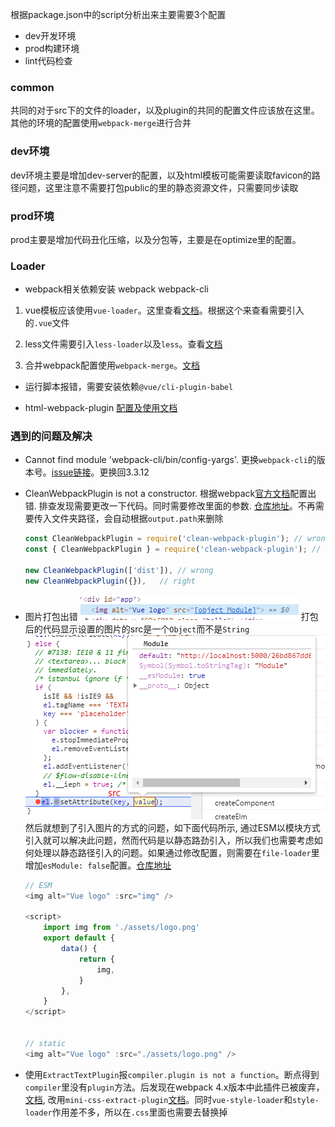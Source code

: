 根据package.json中的script分析出来主要需要3个配置
* dev开发环境
* prod构建环境
* lint代码检查


### common

共同的对于src下的文件的loader，以及plugin的共同的配置文件应该放在这里。其他的环境的配置使用`webpack-merge`进行合并

### dev环境

dev环境主要是增加dev-server的配置，以及html模板可能需要读取favicon的路径问题，这里注意不需要打包public的里的静态资源文件，只需要同步读取

### prod环境

prod主要是增加代码丑化压缩，以及分包等，主要是在optimize里的配置。


### Loader

* webpack相关依赖安装 webpack webpack-cli 
1. vue模板应该使用`vue-loader`。这里查看[文档](https://vue-loader.vuejs.org/zh/guide/#%E6%89%8B%E5%8A%A8%E8%AE%BE%E7%BD%AE)。根据这个来查看需要引入的`.vue`文件

2. less文件需要引入`less-loader`以及`less`。查看[文档](https://www.webpackjs.com/loaders/less-loader/)

3. 合并webpack配置使用`webpack-merge`。[文档](https://webpack.js.org/guides/production/#setup)

* 运行脚本报错，需要安装依赖`@vue/cli-plugin-babel`

* html-webpack-plugin [配置及使用文档](https://github.com/jantimon/html-webpack-plugin#configuration)



### 遇到的问题及解决

* Cannot find module 'webpack-cli/bin/config-yargs'. 更换`webpack-cli`的版本号。[issue链接](https://github.com/webpack/webpack-cli/issues/1948)。更换回3.3.12

* CleanWebpackPlugin is not a constructor.  根据webpack[官方文档](https://www.webpackjs.com/guides/development/#%E4%BD%BF%E7%94%A8-webpack-dev-server)配置出错. 排查发现需要更改一下代码。同时需要修改里面的参数. [仓库地址](https://github.com/johnagan/clean-webpack-plugin#options-and-defaults-optional)。不再需要传入文件夹路径，会自动根据`output.path`来删除
    ```js
    const CleanWebpackPlugin = require('clean-webpack-plugin'); // wrong
    const { CleanWebpackPlugin } = require('clean-webpack-plugin'); // right

    new CleanWebpackPlugin(['dist']), // wrong
    new CleanWebpackPlugin({}),   // right
    ```

* 图片打包出错 ![图片打包出错](./img-error.png)
    打包后的代码显示设置的图片的src是一个`Object`而不是`String` ![图片打包出错](./img-error-2.png)
    然后就想到了引入图片的方式的问题，如下面代码所示, 通过ESM以模块方式引入就可以解决此问题，然而代码是以静态路劲引入，所以我们也需要考虑如何处理以静态路径引入的问题。如果通过修改配置，则需要在`file-loader`里增加`esModule: false`配置。[仓库地址](https://github.com/webpack-contrib/file-loader#esmodule)
    ```js
    // ESM
    <img alt="Vue logo" :src="img" />

    <script>
        import img from './assets/logo.png'
        export default {
            data() {
                return {
                    img,
                }
            },
        }
    </script>


    // static
    <img alt="Vue logo" :src="./assets/logo.png" />
    ```

* 使用`ExtractTextPlugin`报`compiler.plugin is not a function`。断点得到`compiler`里没有`plugin`方法。后发现在webpack 4.x版本中此插件已被废弃，[文档](https://github.com/webpack-contrib/extract-text-webpack-plugin#usage), 改用`mini-css-extract-plugin`[文档](https://github.com/webpack-contrib/mini-css-extract-plugin)。同时`vue-style-loader`和`style-loader`作用差不多，所以在`.css`里面也需要去替换掉
